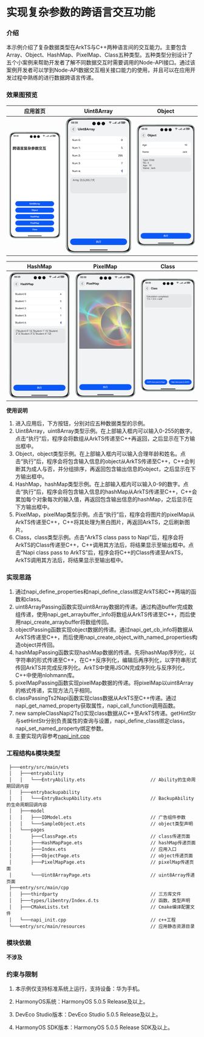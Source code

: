 # 实现复杂参数的跨语言交互功能

### 介绍

本示例介绍了复杂数据类型在ArkTS与C++两种语言间的交互能力。主要包含Array、Object、HashMap、PixelMap、Class五种类型。五种类型分别设计了五个小案例来帮助开发者了解不同数据交互时需要调用的Node-API接口。通过该案例开发者可以学到Node-API数据交互相关接口能力的使用，并且可以在应用开发过程中熟练的进行数据跨语言传递。

### 效果图预览

| 应用首页                                 | Uint8Array                           | Object                               |
|--------------------------------------|--------------------------------------|--------------------------------------|
| ![](screenshots/device/Preview1.png) | ![](screenshots/device/Preview2.png) | ![](screenshots/device/Preview3.png) |

| HashMap                              | PixelMap                             | Class                                |
|--------------------------------------|--------------------------------------|--------------------------------------|
| ![](screenshots/device/Preview4.png) | ![](screenshots/device/Preview5.png) | ![](screenshots/device/Preview6.png) |

**使用说明**

1. 进入应用后，下方按钮，分别对应五种数据类型的示例。
2. Uint8Array，uint8Array类型示例。在上部输入框内可以输入0-255的数字。点击“执行”后，程序会将数组从ArkTS传递至C++再返回，之后显示在下方输出框中。
3. Object，object类型示例。在上部输入框内可以输入合理年龄和姓名。点击“执行”后，程序会将包含输入信息的object从ArkTS传递至C++，C++会判断其为成人与否，并分组排序，再返回包含输出信息的object，之后显示在下方输出框中。
4. HashMap，hashMap类型示例。在上部输入框内可以输入0-9的数字。点击“执行”后，程序会将包含输入信息的hashMap从ArkTS传递至C++，C++会累加每个对象每次的输入值，再返回包含输出信息的hashMap，之后显示在下方输出框中。
5. PixelMap，pixelMap类型示例。点击“执行”后，程序会将图片的pixelMap从ArkTS传递至C++，C++将其处理为黑白图片，再返回ArkTS，之后刷新图片。
6. Class，class类型示例。点击“ArkTS class pass to Napi”后，程序会将ArkTS的Class传递至C++，C++调用其方法后，将结果显示至输出框中。点击“Napi class pass to ArkTS”后，程序会将C++的Class传递至ArkTS，ArkTS调用其方法后，将结果显示至输出框中。

### 实现思路

1. 通过napi_define_properties和napi_define_class绑定ArkTS和C++两端的函数和class。
2. uint8ArrayPassing函数实现uint8Array数据的传递。通过构造buffer完成数组传递，使用napi_get_arraybuffer_info将数组从ArkTS传递至C++，而后使用napi_create_arraybuffer将数组传回。
3. objectPassing函数实现object数据的传递。通过napi_get_cb_info将数据从ArkTS传递至C++，而后使用napi_create_object_with_named_properties构造object并传回。
4. hashMapPassing函数实现hashMap数据的传递。先将hashMap序列化，以字符串的形式传递至C++，在C++反序列化，编辑后再序列化，以字符串形式传回ArkTS并完成反序列化。ArkTS中使用JSON完成序列化与反序列化，C++中使用nlohmann库。
5. pixelMapPassing函数实现pixelMap数据的传递。将pixelMap以uint8Array的格式传递，实现方法几乎相同。
6. classPassingTs2Napi函数实现class数据从ArkTS至C++传递。通过napi_get_named_property获取属性，napi_call_function调用函数。
7. new sampleClassNapi2Ts()实现class数据从C++至ArkTS传递。getHintStr与setHintStr分别负责属性的查询与设置，napi_define_class绑定class，napi_set_named_property绑定参数。
8. 主要实现内容参考[napi_init.cpp](./entry/src/main/cpp/napi_init.cpp)

### 工程结构&模块类型

   ```
    ├───entry/src/main/ets                             
    │   ├───entryability
    │   │   └───EntryAbility.ets                        // Ability的生命周期回调内容
    │   ├───entrybackupability
    │   │   └───EntryBackupAbility.ets                  // BackupAbility的生命周期回调内容
    │   ├───model
    │   │   ├───IDModel.ets                             // 广告组件参数
    │   │   └───SampleObject.ets                        // object类型声明
    │   └───pages
    │       ├───ClassPage.ets                           // class传递页面
    │       ├───HashMapPage.ets                         // hashMap传递页面
    │       ├───Index.ets                               // 应用入口
    │       ├───ObjectPage.ets                          // object传递页面
    │       ├───PixelMapPage.ets                        // pixelMap传递页面
    │       └───Uint8ArrayPage.ets                      // uint8Array传递页面
    ├───entry/src/main/cpp  
    │   ├───thirdparty                                  // 三方库文件
    │   ├───types/libentry/Index.d.ts                   // 函数、类型声明
    │   ├───CMakeLists.txt                              // Cmake编译配置文件
    │   └───napi_init.cpp                               // c++工程
    └───entry/src/main/resources                        // 应用静态资源目录
   ```

### 模块依赖

**不涉及**

### 约束与限制

1. 本示例仅支持标准系统上运行，支持设备：华为手机。

2. HarmonyOS系统：HarmonyOS 5.0.5 Release及以上。

3. DevEco Studio版本：DevEco Studio 5.0.5 Release及以上。

4. HarmonyOS SDK版本：HarmonyOS 5.0.5 Release SDK及以上。
